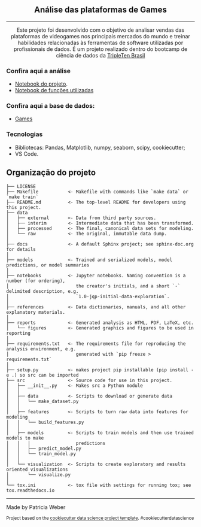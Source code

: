 <h2 align="center">
  Análise das plataformas de Games
</h2>

---

<p align="center">
  Este projeto foi desenvolvido com o objetivo de analisar vendas das plataformas de videogames nos principais mercados do mundo e treinar habilidades relacionadas às ferramentas de software utilizadas por profissionais de dados. É um projeto realizado dentro do bootcamp de ciência de dados da <a href="https://tripleten.com">TripleTen Brasil</a> </a>
</p>

###  Confira aqui a análise

- [Notebook do projeto](https://github.com/pat-weber/Games_project/blob/main/games_project/notebooks/eda.ipynb).
- [Notebook de funções utilizadas](https://github.com/pat-weber/Games_project/blob/main/games_project/notebooks/lib.py)


### Confira aqui a base de dados:

- [Games](https://practicum-content.s3.us-west-1.amazonaws.com/datasets/games.csv)


###  Tecnologias 

-  Bibliotecas: Pandas, Matplotlib, numpy, seaborn, scipy, cookiecutter;
-  VS Code.



Organização do projeto
------------

    ├── LICENSE
    ├── Makefile           <- Makefile with commands like `make data` or `make train`
    ├── README.md          <- The top-level README for developers using this project.
    ├── data
    │   ├── external       <- Data from third party sources.
    │   ├── interim        <- Intermediate data that has been transformed.
    │   ├── processed      <- The final, canonical data sets for modeling.
    │   └── raw            <- The original, immutable data dump.
    │
    ├── docs               <- A default Sphinx project; see sphinx-doc.org for details
    │
    ├── models             <- Trained and serialized models, model predictions, or model summaries
    │
    ├── notebooks          <- Jupyter notebooks. Naming convention is a number (for ordering),
    │                         the creator's initials, and a short `-` delimited description, e.g.
    │                         `1.0-jqp-initial-data-exploration`.
    │
    ├── references         <- Data dictionaries, manuals, and all other explanatory materials.
    │
    ├── reports            <- Generated analysis as HTML, PDF, LaTeX, etc.
    │   └── figures        <- Generated graphics and figures to be used in reporting
    │
    ├── requirements.txt   <- The requirements file for reproducing the analysis environment, e.g.
    │                         generated with `pip freeze > requirements.txt`
    │
    ├── setup.py           <- makes project pip installable (pip install -e .) so src can be imported
    ├── src                <- Source code for use in this project.
    │   ├── __init__.py    <- Makes src a Python module
    │   │
    │   ├── data           <- Scripts to download or generate data
    │   │   └── make_dataset.py
    │   │
    │   ├── features       <- Scripts to turn raw data into features for modeling
    │   │   └── build_features.py
    │   │
    │   ├── models         <- Scripts to train models and then use trained models to make
    │   │   │                 predictions
    │   │   ├── predict_model.py
    │   │   └── train_model.py
    │   │
    │   └── visualization  <- Scripts to create exploratory and results oriented visualizations
    │       └── visualize.py
    │
    └── tox.ini            <- tox file with settings for running tox; see tox.readthedocs.io


--------

Made by Patricia Weber

<p><small>Project based on the <a target="_blank" href="https://drivendata.github.io/cookiecutter-data-science/">cookiecutter data science project template</a>. #cookiecutterdatascience</small></p>

